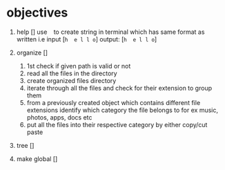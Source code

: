 # objectives
1. help             []
use ` ` to create string in terminal which has same format as written 
i.e input [`h 
                e l l o`]
    output: [`h 
                e l l o`] 

2. organize         []
    1. 1st check if given path is valid or not
    2. read all the files in the directory
    3. create organized files directory
    4. iterate through all the files and check for their extension to group them
    5. from a previously created object which contains different file extensions identify which category the file belongs to for ex music, photos, apps, docs etc
    6. put all the files into their respective category by either copy/cut paste



3. tree             []
4. make global      []

